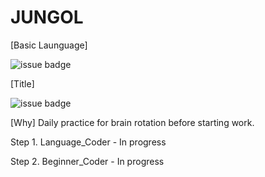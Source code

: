 # JUNGOL

[Basic Launguage]

![issue badge](https://img.shields.io/badge/Language-C%2B%2B-red?style=flat&logo=cplusplus)

[Title]

![issue badge](https://img.shields.io/badge/LeetCode-algorithm-critical?style=flat&logo=LeetCode&logoColor=FFFFFF)

[Why]
Daily practice for brain rotation before starting work.

Step 1. Language_Coder - In progress

Step 2. Beginner_Coder - In progress


